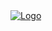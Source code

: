 <a href="https://supchyan.github.io/">
<picture>
    <source media="(prefers-color-scheme: dark)" srcset="https://github.com/user-attachments/assets/dd0e3764-92bb-4579-8813-2222c1204bfb">
    <source media="(prefers-color-scheme: light)" srcset="https://github.com/user-attachments/assets/20ee4043-41e3-45a1-ac80-571097ea0852">
    <img alt="Logo" src="https://github.com/user-attachments/assets/dd0e3764-92bb-4579-8813-2222c1204bfb">
</picture>
</a>
